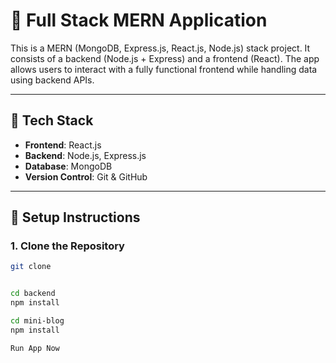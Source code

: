 # 🛒 Full Stack MERN Application

This is a MERN (MongoDB, Express.js, React.js, Node.js) stack project. It consists of a backend (Node.js + Express) and a frontend (React). The app allows users to interact with a fully functional frontend while handling data using backend APIs.

---

## 🚀 Tech Stack

- **Frontend**: React.js
- **Backend**: Node.js, Express.js
- **Database**: MongoDB
- **Version Control**: Git & GitHub

---

## 🔧 Setup Instructions

### 1. Clone the Repository

```bash
git clone 


cd backend
npm install

cd mini-blog
npm install

Run App Now


